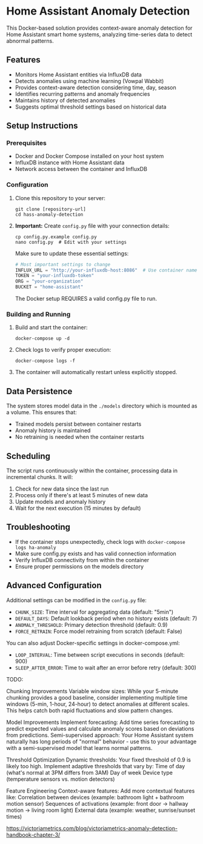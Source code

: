 # Home Assistant Anomaly Detection

This Docker-based solution provides context-aware anomaly detection for Home Assistant smart home systems, analyzing time-series data to detect abnormal patterns.

## Features

- Monitors Home Assistant entities via InfluxDB data
- Detects anomalies using machine learning (Vowpal Wabbit)
- Provides context-aware detection considering time, day, season
- Identifies recurring patterns and anomaly frequencies
- Maintains history of detected anomalies
- Suggests optimal threshold settings based on historical data

## Setup Instructions

### Prerequisites

- Docker and Docker Compose installed on your host system
- InfluxDB instance with Home Assistant data
- Network access between the container and InfluxDB

### Configuration

1. Clone this repository to your server:
   ```
   git clone [repository-url]
   cd hass-anomaly-detection
   ```

2. **Important:** Create `config.py` file with your connection details:
   ```
   cp config.py.example config.py
   nano config.py  # Edit with your settings
   ```

   Make sure to update these essential settings:
   ```python
   # Most important settings to change
   INFLUX_URL = "http://your-influxdb-host:8086"  # Use container name if on same network
   TOKEN = "your-influxdb-token"
   ORG = "your-organization"
   BUCKET = "home-assistant"
   ```

   The Docker setup REQUIRES a valid config.py file to run.

### Building and Running

1. Build and start the container:
   ```
   docker-compose up -d
   ```

2. Check logs to verify proper execution:
   ```
   docker-compose logs -f
   ```

3. The container will automatically restart unless explicitly stopped.

## Data Persistence

The system stores model data in the `./models` directory which is mounted as a volume. This ensures that:

- Trained models persist between container restarts
- Anomaly history is maintained
- No retraining is needed when the container restarts

## Scheduling

The script runs continuously within the container, processing data in incremental chunks. It will:

1. Check for new data since the last run
2. Process only if there's at least 5 minutes of new data
3. Update models and anomaly history
4. Wait for the next execution (15 minutes by default)

## Troubleshooting

- If the container stops unexpectedly, check logs with `docker-compose logs ha-anomaly`
- Make sure config.py exists and has valid connection information
- Verify InfluxDB connectivity from within the container
- Ensure proper permissions on the models directory

## Advanced Configuration

Additional settings can be modified in the `config.py` file:

- `CHUNK_SIZE`: Time interval for aggregating data (default: "5min")
- `DEFAULT_DAYS`: Default lookback period when no history exists (default: 7)
- `ANOMALY_THRESHOLD`: Primary detection threshold (default: 0.9)
- `FORCE_RETRAIN`: Force model retraining from scratch (default: False)

You can also adjust Docker-specific settings in docker-compose.yml:
- `LOOP_INTERVAL`: Time between script executions in seconds (default: 900)
- `SLEEP_AFTER_ERROR`: Time to wait after an error before retry (default: 300)

TODO:

Chunking Improvements
Variable window sizes: While your 5-minute chunking provides a good baseline, consider implementing multiple time windows (5-min, 1-hour, 24-hour) to detect anomalies at different scales. This helps catch both rapid fluctuations and slow pattern changes.

Model Improvements
Implement forecasting: Add time series forecasting to predict expected values and calculate anomaly scores based on deviations from predictions.
Semi-supervised approach: Your Home Assistant system naturally has long periods of "normal" behavior - use this to your advantage with a semi-supervised model that learns normal patterns.

Threshold Optimization
Dynamic thresholds: Your fixed threshold of 0.9 is likely too high. Implement adaptive thresholds that vary by:
Time of day (what's normal at 3PM differs from 3AM)
Day of week
Device type (temperature sensors vs. motion detectors)

Feature Engineering
Context-aware features: Add more contextual features like:
Correlation between devices (example: bathroom light + bathroom motion sensor)
Sequences of activations (example: front door → hallway motion → living room light)
External data (example: weather, sunrise/sunset times)

https://victoriametrics.com/blog/victoriametrics-anomaly-detection-handbook-chapter-3/